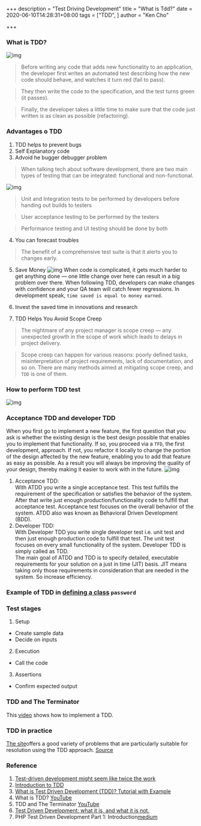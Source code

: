 +++
description = "Test Driving Development"
title = "What is Tdd?"
date = 2020-06-10T14:28:31+08:00
tags = ["TDD", ]
author = "Ken Cho"

+++
### What is TDD?
![img](/image/tdd.gif)

>Before writing any code that adds new functionality to an application, the developer first writes an automated test describing how the new code should behave, and watches it turn red (fail to pass). 

>They then write the code to the specification, and the test turns green (it passes).

>Finally, the developer takes a little time to make sure that the code just written is as clean as possible (refactoring).


### Advantages o TDD
1. TDD helps to prevent bugs  
2. Self Explanatory code  
3. Advoid he bugger debugger problem  
>When talking tech about software development, there are two main types of testing that can be integrated: functional and non-functional.

![img](/image/testing.jpeg)

>Unit and Integration tests to be performed by developers before handing out builds to testers

>User acceptance testing to be performed by the testers

>Performance testing and UI testing should be done by both

4. You can forecast troubles  
>The benefit of a comprehensive test suite is that it alerts you to changes early.
5. Save Money
![img](/image/money.png)
When code is complicated, it gets much harder to get anything done — one little change over here can result in a big problem over there. 
When following TDD, developers can make changes with confidence and your QA team will catch fewer regressions. 
In development speak, `time saved is equal to money earned`.

6. Invest the saved time in innovations and research

7. TDD Helps You Avoid Scope Creep
>The nightmare of any project manager is scope creep — any unexpected growth in the scope of work which leads to delays in project delivery.

>Scope creep can happen for various reasons: poorly defined tasks, misinterpretation of project requirements, lack of documentation, and so on. There are many methods aimed at mitigating scope creep, and `TDD` is one of them.

### How to perform TDD test
![img](/image/tddtest.png)



### Acceptance TDD and developer TDD
When you first go to implement a new feature, the first question that you ask is whether the existing design is the best design possible that enables you to implement that functionality. 
If so, you proceed via a `TFD`, the first development, approach. If not, you refactor it locally to change the portion of the design affected by the new feature, enabling you to add that feature as easy as possible. 
As a result you will always be improving the quality of your design, thereby making it easier to work with in the future.
![img](/image/acceptance.jpg)

1. Acceptance TDD:  
With ATDD you write a single acceptance test. This test fulfills the requirement of the specification or satisfies the behavior of the system. After that write just enough production/functionality code to fulfill that acceptance test. Acceptance test focuses on the overall behavior of the system. ATDD also was known as Behavioral Driven Development (BDD).    
2. Developer TDD:  
With Developer TDD you write single developer test i.e. unit test and then just enough production code to fulfill that test. The unit test focuses on every small functionality of the system. Developer TDD is simply called as TDD.  
The main goal of ATDD and TDD is to specify detailed, executable requirements for your solution on a just in time (JIT) basis. JIT means taking only those requirements in consideration that are needed in the system. So increase efficiency.  


### Example of TDD in [defining a class](https://www.guru99.com/test-driven-development.html) `password`

### Test stages
1. Setup
- Create sample data  
- Decide on inputs  
2. Execution  
- Call the code  
3. Assertions  
- Confirm expected output  

### TDD and The Terminator
This [video](https://www.youtube.com/watch?v=EcoIjf3RABI) shows how to implement a TDD.


### TDD in practice
[The site](http://sites.google.com/site/tddproblems/all-problems-1)offers a good variety of problems that are particularly suitable for resolution using the TDD approach.
[Source](https://hackernoon.com/introduction-to-test-driven-development-tdd-61a13bc92d92)


### Reference
1. [Test-driven development might seem like twice the work](https://www.freecodecamp.org/news/isnt-tdd-test-driven-development-twice-the-work-why-should-you-care-4ddcabeb3df9/)
2. [Introduction to TDD](http://agiledata.org/essays/tdd.html)
3. [What is Test Driven Development (TDD)? Tutorial with Example](https://www.guru99.com/test-driven-development.html)
4. What is TDD? [YouTube](https://www.youtube.com/watch?v=-7E00lFE89s)
5. TDD and The Terminator [YouTube](https://www.youtube.com/watch?v=EcoIjf3RABI)
6. [Test Driven Development: what it is, and what it is not.](https://www.freecodecamp.org/news/test-driven-development-what-it-is-and-what-it-is-not-41fa6bca02a2/)
7. PHP Test Driven Development Part 1: Introduction[medium](https://medium.com/@sameernyaupane/php-test-driven-development-part-1-introduction-5483362d79b5)